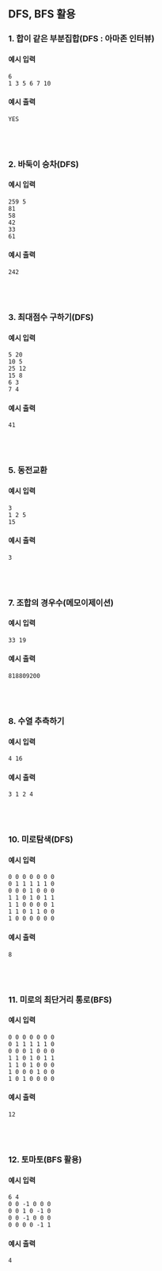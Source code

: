 ## DFS, BFS 활용

### 1. 합이 같은 부분집합(DFS : 아마존 인터뷰)

#### 예시 입력
```
6
1 3 5 6 7 10  
```

#### 예시 출력
```
YES
```

<br/><br/>

### 2. 바둑이 승차(DFS)

#### 예시 입력
```
259 5
81
58
42
33
61
```

#### 예시 출력
```
242
```

<br/><br/>

### 3. 최대점수 구하기(DFS)

#### 예시 입력
```
5 20
10 5
25 12
15 8
6 3
7 4
```

#### 예시 출력
```
41
```

<br/><br/>

### 5. 동전교환

#### 예시 입력
```
3
1 2 5
15
```

#### 예시 출력
```
3
```

<br/><br/>

### 7. 조합의 경우수(메모이제이션)

#### 예시 입력
```
33 19
```

#### 예시 출력
```
818809200
```

<br/><br/>

### 8. 수열 추측하기

#### 예시 입력
```
4 16
```

#### 예시 출력
```
3 1 2 4
```

<br/><br/>

### 10. 미로탐색(DFS)

#### 예시 입력
```
0 0 0 0 0 0 0
0 1 1 1 1 1 0
0 0 0 1 0 0 0
1 1 0 1 0 1 1
1 1 0 0 0 0 1
1 1 0 1 1 0 0
1 0 0 0 0 0 0
```

#### 예시 출력
```
8
```

<br/><br/>

### 11. 미로의 최단거리 통로(BFS)

#### 예시 입력
```
0 0 0 0 0 0 0
0 1 1 1 1 1 0
0 0 0 1 0 0 0
1 1 0 1 0 1 1
1 1 0 1 0 0 0
1 0 0 0 1 0 0
1 0 1 0 0 0 0
```

#### 예시 출력
```
12
```

<br/><br/>

### 12. 토마토(BFS 활용)

#### 예시 입력
```
6 4
0 0 -1 0 0 0
0 0 1 0 -1 0
0 0 -1 0 0 0
0 0 0 0 -1 1
```

#### 예시 출력
```
4
```

<br/><br/>